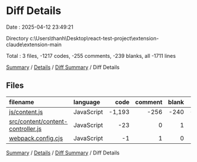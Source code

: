 # Diff Details

Date : 2025-04-12 23:49:21

Directory c:\\Users\\thanh\\Desktop\\react-test-project\\extension-claude\\extension-main

Total : 3 files,  -1217 codes, -255 comments, -239 blanks, all -1711 lines

[Summary](results.md) / [Details](details.md) / [Diff Summary](diff.md) / Diff Details

## Files
| filename | language | code | comment | blank | total |
| :--- | :--- | ---: | ---: | ---: | ---: |
| [js/content.js](/js/content.js) | JavaScript | -1,193 | -256 | -240 | -1,689 |
| [src/content/content-controller.js](/src/content/content-controller.js) | JavaScript | -23 | 0 | 1 | -22 |
| [webpack.config.cjs](/webpack.config.cjs) | JavaScript | -1 | 1 | 0 | 0 |

[Summary](results.md) / [Details](details.md) / [Diff Summary](diff.md) / Diff Details